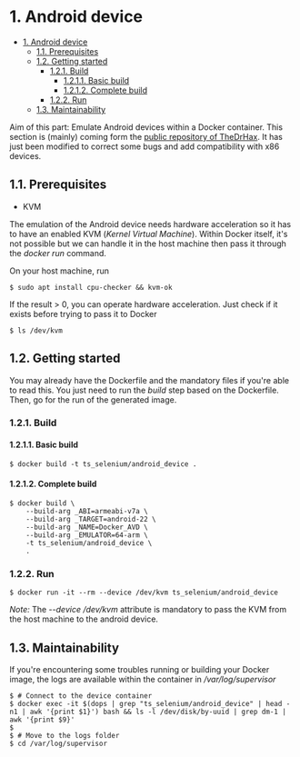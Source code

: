 # 1. Android device

<!-- TOC -->

- [1. Android device](#1-android-device)
    - [1.1. Prerequisites](#11-prerequisites)
    - [1.2. Getting started](#12-getting-started)
        - [1.2.1. Build](#121-build)
            - [1.2.1.1. Basic build](#1211-basic-build)
            - [1.2.1.2. Complete build](#1212-complete-build)
        - [1.2.2. Run](#122-run)
    - [1.3. Maintainability](#13-maintainability)

<!-- /TOC -->

Aim of this part: Emulate Android devices within a Docker container.
This section is (mainly) coming form the [public repository of TheDrHax](https://github.com/TheDrHax/docker-android-avd/).
It has just been modified to correct some bugs and add compatibility with x86 devices.

## 1.1. Prerequisites

* KVM

The emulation of the Android device needs hardware acceleration so it has to have an enabled KVM (_Kernel Virtual Machine_). Within Docker itself, it's not possible but we can handle it in the host machine then pass it through the _docker run_ command.

On your host machine, run

```shell
$ sudo apt install cpu-checker && kvm-ok
```

If the result > 0, you can operate hardware acceleration. Just check if it exists before trying to pass it to Docker

```shell
$ ls /dev/kvm
```

## 1.2. Getting started

You may already have the Dockerfile and the mandatory files if you're able to read this. You just need to run the _build_ step based on the Dockerfile. Then, go for the run of the generated image.

### 1.2.1. Build
#### 1.2.1.1. Basic build

```shell
$ docker build -t ts_selenium/android_device .
```

#### 1.2.1.2. Complete build

```shell
$ docker build \
    --build-arg _ABI=armeabi-v7a \
    --build-arg _TARGET=android-22 \
    --build-arg _NAME=Docker_AVD \
    --build-arg _EMULATOR=64-arm \
    -t ts_selenium/android_device \
    .
```

### 1.2.2. Run

```shell
$ docker run -it --rm --device /dev/kvm ts_selenium/android_device
```

_Note:_ The _--device /dev/kvm_ attribute is mandatory to pass the KVM from the host machine to the android device.

## 1.3. Maintainability

If you're encountering some troubles running or building your Docker image, the logs are available within the container in _/var/log/supervisor_

```shell
$ # Connect to the device container
$ docker exec -it $(dops | grep "ts_selenium/android_device" | head -n1 | awk '{print $1}') bash && ls -l /dev/disk/by-uuid | grep dm-1 | awk '{print $9}'
$
$ # Move to the logs folder
$ cd /var/log/supervisor
```